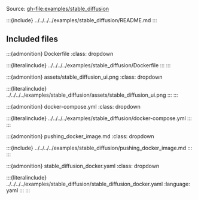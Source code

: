 Source: <gh-file:examples/stable_diffusion>

:::{include} ../../../../examples/stable_diffusion/README.md
:::

## Included files

:::{admonition} Dockerfile
:class: dropdown

:::{literalinclude} ../../../../examples/stable_diffusion/Dockerfile
:::
:::

:::{admonition} assets/stable_diffusion_ui.png
:class: dropdown

:::{literalinclude} ../../../../examples/stable_diffusion/assets/stable_diffusion_ui.png
:::
:::

:::{admonition} docker-compose.yml
:class: dropdown

:::{literalinclude} ../../../../examples/stable_diffusion/docker-compose.yml
:::
:::

:::{admonition} pushing_docker_image.md
:class: dropdown

:::{include} ../../../../examples/stable_diffusion/pushing_docker_image.md
:::
:::

:::{admonition} stable_diffusion_docker.yaml
:class: dropdown

:::{literalinclude} ../../../../examples/stable_diffusion/stable_diffusion_docker.yaml
:language: yaml
:::
:::

